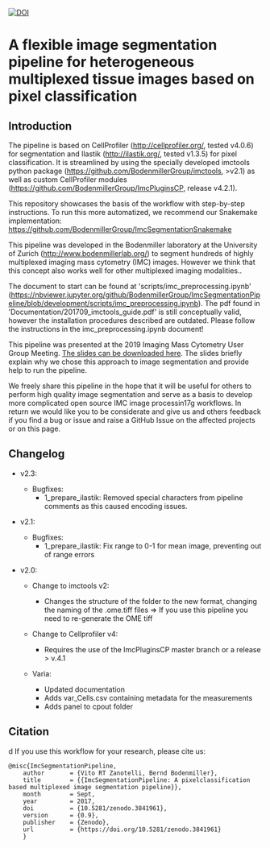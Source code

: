 [![DOI](https://zenodo.org/badge/103582813.svg)](https://zenodo.org/badge/latestdoi/103582813)
# A flexible  image segmentation pipeline for heterogeneous multiplexed tissue images based on pixel classification

## Introduction
The pipeline is based on CellProfiler (http://cellprofiler.org/, tested v4.0.6) for segmentation and Ilastik
(http://ilastik.org/, tested v1.3.5)
for pixel classification. It is streamlined by using the specially developed imctools python
package (https://github.com/BodenmillerGroup/imctools, >v2.1) as well as custom CellProfiler modules 
(https://github.com/BodenmillerGroup/ImcPluginsCP, release v4.2.1).

This repository showcases the basis of the workflow with step-by-step instructions. To run this more automatized, we recommend
our Snakemake implementation: https://github.com/BodenmillerGroup/ImcSegmentationSnakemake

This pipeline was developed in the Bodenmiller laboratory at the University of Zurich (http://www.bodenmillerlab.org/)
to segment hundreds of highly multiplexed imaging mass cytometry (IMC) images.
However we think that this concept also works well for other multiplexed imaging modalities..

The document to start can be found at 'scripts/imc_preprocessing.ipynb'
(https://nbviewer.jupyter.org/github/BodenmillerGroup/ImcSegmentationPipeline/blob/development/scripts/imc_preprocessing.ipynb).
The pdf found in 'Documentation/201709_imctools_guide.pdf' is still conceptually valid, however the installation
procedures described are outdated. Please follow the instructions in the imc_preprocessing.ipynb document!

This pipeline was presented at the 2019 Imaging Mass Cytometry User Group Meeting.
[The slides can be downloaded here](https://drive.google.com/file/d/1ajPzlJ2CUj6sFYSOq0HR2dOJehHIlCJt/view).
The slides briefly explain why we chose this approach to image segmentation and provide help to run the pipeline.

We freely share this pipeline in the hope that it will be useful for others to perform high quality image segmentation
and serve as a basis to develop more complicated open source IMC image processin17g workflows. In return we would like
you to be considerate and give us and others feedback if you find a bug or issue and raise a GitHub Issue
on the affected projects or on this page.

## Changelog
- v2.3:
    - Bugfixes:
        - 1_prepare_ilastik: Removed special characters from pipeline comments as this caused encoding issues.

- v2.1:
    - Bugfixes:
        - 1_prepare_ilastik: Fix range to 0-1 for mean image, preventing out of range errors

- v2.0:
    - Change to imctools v2:
        - Changes the structure of the folder to the new format, changing the
          naming of the .ome.tiff files => If you use this pipeline you need to re-generate the OME tiff
          
    - Change to Cellprofiler v4:
        - Requires the use of the ImcPluginsCP master branch or a release > v.4.1
        
    - Varia:
        - Updated documentation
        - Adds var_Cells.csv containing metadata for the measurements
        - Adds panel to cpout folder


## Citation
d
If you use this workflow for your research, please cite us:
```
@misc{ImcSegmentationPipeline,
    author       = {Vito RT Zanotelli, Bernd Bodenmiller},
    title        = {{ImcSegmentationPipeline: A pixelclassification based multiplexed image segmentation pipeline}},
    month        = Sept,
    year         = 2017,
    doi          = {10.5281/zenodo.3841961},
    version      = {0.9},
    publisher    = {Zenodo},
    url          = {https://doi.org/10.5281/zenodo.3841961}
    }
```

